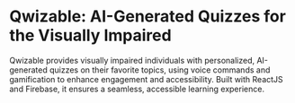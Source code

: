 # Qwizable: AI-Generated Quizzes for the Visually Impaired

Qwizable provides visually impaired individuals with personalized, AI-generated quizzes on their favorite topics, using voice commands and gamification to enhance engagement and accessibility. Built with ReactJS and Firebase, it ensures a seamless, accessible learning experience.
 
